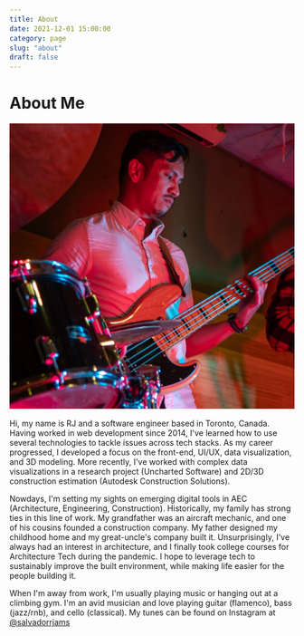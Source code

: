 ```yaml
---
title: About
date: 2021-12-01 15:00:00
category: page
slug: "about"
draft: false
---
```


# About Me

![Portrait of the author](./it-me.jpg)

Hi, my name is RJ and a software engineer based in Toronto, Canada. Having worked in web development since 2014, I've learned how to use several technologies to tackle issues across tech stacks. As my career progressed, I developed a focus on the front-end, UI/UX, data visualization, and 3D modeling. More recently, I've worked with complex data visualizations in a research project (Uncharted Software) and 2D/3D construction estimation (Autodesk Construction Solutions).

Nowdays, I'm setting my sights on emerging digital tools in AEC (Architecture, Engineering, Construction). Historically, my family has strong ties in this line of work. My grandfather was an aircraft mechanic, and one of his cousins founded a construction company. My father designed my childhood home and my great-uncle's company built it. Unsurprisingly, I've always had an interest in architecture, and I finally took college courses for Architecture Tech during the pandemic. I hope to leverage tech to sustainably improve the built environment, while making life easier for the people building it.

When I'm away from work, I'm usually playing music or hanging out at a climbing gym. I'm an avid musician and love playing guitar (flamenco), bass (jazz/rnb), and cello (classical). My tunes can be found on Instagram at [@salvadorrjams](https://www.instagram.com/salvadorrjams/)
